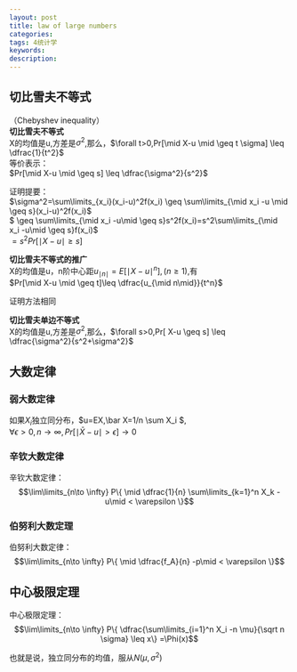 ```yaml
---
layout: post
title: law of large numbers
categories:
tags: 4统计学
keywords:
description:
---
```


## 切比雪夫不等式
（Chebyshev inequality）  
**切比雪夫不等式**  
X的均值是u,方差是$\sigma^2$,那么，$\forall t>0,Pr[\mid X-u \mid \geq t \sigma] \leq \dfrac{1}{t^2}$  
等价表示：  
$Pr[\mid X-u \mid \geq s] \leq \dfrac{\sigma^2}{s^2}$  

证明提要：  
$\sigma^2=\sum\limits_{x_i}(x_i-u)^2f(x_i) \geq \sum\limits_{\mid x_i -u \mid \geq s}(x_i-u)^2f(x_i)$  
$ \geq \sum\limits_{\mid x_i -u\mid \geq s}s^2f(x_i)=s^2\sum\limits_{\mid x_i -u\mid \geq s}f(x_i)$  
$=s^2 Pr[\mid X-u \mid \geq s]$  

**切比雪夫不等式的推广**  
X的均值是u，n阶中心距$u_{\mid n \mid}=E[\mid X-u \mid ^n],(n \geq 1)$,有  
$Pr[\mid X-u \mid \geq t]\leq \dfrac{u_{\mid n\mid}}{t^n}$  

证明方法相同  

**切比雪夫单边不等式**  
X的均值是u,方差是$\sigma^2$,那么，$\forall s>0,Pr[ X-u  \geq s] \leq \dfrac{\sigma^2}{s^2+\sigma^2}$  


## 大数定律

### 弱大数定律

如果$X_i$独立同分布，$u=EX,\bar X=1/n \sum X_i $,  
$\forall \epsilon >0,n\to \infty ,Pr[\mid \bar X-u \mid >\epsilon] \to 0$


### 辛钦大数定律
辛钦大数定律：$$\lim\limits_{n\to \infty} P\{ \mid \dfrac{1}{n} \sum\limits_{k=1}^n X_k -u\mid < \varepsilon \}$$  

### 伯努利大数定理

伯努利大数定律：$$\lim\limits_{n\to \infty} P\{ \mid \dfrac{f_A}{n} -p\mid < \varepsilon \}$$  

## 中心极限定理

中心极限定理：$$\lim\limits_{n\to \infty} P\{ \dfrac{\sum\limits_{i=1}^n X_i -n \mu}{\sqrt n \sigma} \leq x\} =\Phi(x)$$  

也就是说，独立同分布的均值，服从$N(\mu,\sigma^2)$  
